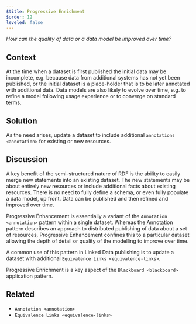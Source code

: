 ```yaml
---
$title: Progressive Enrichment
$order: 12
leveled: false
---
```


*How can the quality of data or a data model be improved over time?*

## Context

At the time when a dataset is first published the initial data may be incomplete, e.g. because data from additional systems has not yet been published, or the initial dataset is a place-holder that is to be later annotated with additional data. Data models are also likely to evolve over time, e.g. to refine a model following usage experience or to converge on standard terms.

## Solution

As the need arises, update a dataset to include additional `annotations <annotation>` for existing or new resources.

## Discussion

A key benefit of the semi-structured nature of RDF is the ability to easily merge new statements into an existing dataset. The new statements may be about entirely new resources or include additional facts about existing resources. There is no need to fully define a schema, or even fully populate a data model, up front. Data can be published and then refined and improved over time.

Progressive Enhancement is essentially a variant of the `Annotation <annotation>` pattern within a single dataset. Whereas the Annotation pattern describes an approach to distributed publishing of data about a set of resources, Progressive Enhancement confines this to a particular dataset allowing the depth of detail or quality of the modelling to improve over time.

A common use of this pattern in Linked Data publishing is to update a dataset with additional `Equivalence Links <equivalence-links>`. 

Progressive Enrichment is a key aspect of the `Blackboard <blackboard>` application pattern.

## Related

- `Annotation <annotation>`
- `Equivalence Links <equivalence-links>`
